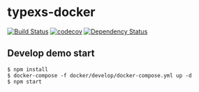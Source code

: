 # typexs-docker

[![Build Status](https://travis-ci.org/typexs/typexs-docker.svg?branch=master)](https://travis-ci.org/typexs/typexs-docker)
[![codecov](https://codecov.io/gh/typexs/typexs-docker/branch/master/graph/badge.svg)](https://codecov.io/gh/typexs/typexs-docker)
[![Dependency Status](https://david-dm.org/typexs/typexs-docker.svg)](https://david-dm.org/typexs/typexs-docker)

## Develop demo start

```
$ npm install
$ docker-compose -f docker/develop/docker-compose.yml up -d
$ npm start 
```
